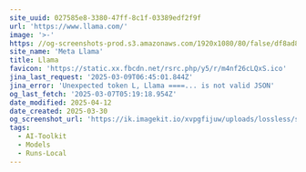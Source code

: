 ```yaml
---
site_uuid: 027585e8-3380-47ff-8c1f-03389edf2f9f
url: 'https://www.llama.com/'
image: '>-'
https: //og-screenshots-prod.s3.amazonaws.com/1920x1080/80/false/df8ad8c0f812c495f40b9aad37c7d29fd1e6d795225879d49e62a6019fe20a8d.jpeg
site_name: 'Meta Llama'
title: Llama
favicon: 'https://static.xx.fbcdn.net/rsrc.php/y5/r/m4nf26cLQxS.ico'
jina_last_request: '2025-03-09T06:45:01.844Z'
jina_error: 'Unexpected token L, Llama ====... is not valid JSON'
og_last_fetch: '2025-03-07T05:19:18.954Z'
date_modified: 2025-04-12
date_created: 2025-03-30
og_screenshot_url: 'https://ik.imagekit.io/xvpgfijuw/uploads/lossless/screenshots/20250529_LLaMA_og_screenshot.jpeg'
tags:
  - AI-Toolkit
  - Models
  - Runs-Local
---
```



